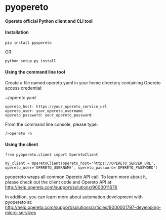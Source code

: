 # pyopereto
#### Opereto official Python client and CLI tool

#### Installation
```
pip install pyopereto
```
OR
```
python setup.py install
```


#### Using the command line tool
Create a file named opereto.yaml in your home directory containing Opereto access credential:
 
~/opereto.yaml
```
opereto_host: https://your_opereto_service_url
opereto_user: your_opereto_username
opereto_password: your_opereto_password
```

From the command line console, please type:
```
/>opereto -h
```


#### Using the client

```
from pyopereto.client import OperetoClient

my_client = OperetoClient(opereto_host='https://OPERETO_SERVER_URL', opereto_user='OPERETO_USERNAME', opereto_password='OPERETO_PASSWORD')
```

pyopereto wraps all common Opereto API call. To learn more about it, please check out the client code and Opereto API at: http://help.opereto.com/support/solutions/9000011679

In addition, you can learn more about automation development with pyopereto at:
http://help.opereto.com/support/solutions/articles/9000001797-developing-micro-services

